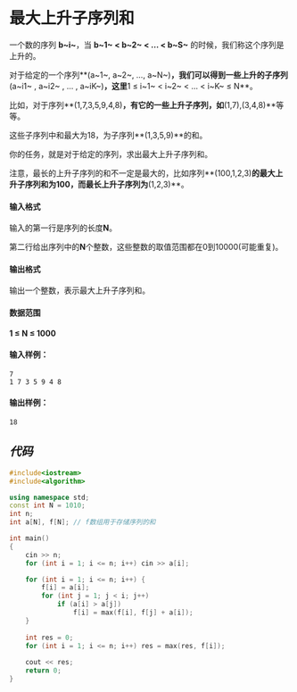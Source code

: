# 最大上升子序列和

一个数的序列 **b~i~**，当 **b~1~ < b~2~ < … < b~S~** 的时候，我们称这个序列是上升的。

对于给定的一个序列**(a~1~, a~2~, …, a~N~)**，我们可以得到一些上升的子序列**(a~i1~ , a~i2~ , … , a~iK~)**，这里**1 ≤ i~1~ < i~2~ < … < i~K~ ≤ N**。

比如，对于序列**(1,7,3,5,9,4,8)**，有它的一些上升子序列，如**(1,7),(3,4,8)**等等。

这些子序列中和最大为18，为子序列**(1,3,5,9)**的和。

你的任务，就是对于给定的序列，求出最大上升子序列和。

注意，最长的上升子序列的和不一定是最大的，比如序列**(100,1,2,3)**的最大上升子序列和为100，而最长上升子序列为**(1,2,3)**。

#### 输入格式

输入的第一行是序列的长度**N**。

第二行给出序列中的**N**个整数，这些整数的取值范围都在0到10000(可能重复)。

#### 输出格式

输出一个整数，表示最大上升子序列和。

#### 数据范围

**1  ≤  N  ≤  1000**

#### 输入样例：

```
7
1 7 3 5 9 4 8
```

#### 输出样例：

```
18
```





## *代码*

```cpp
#include<iostream>
#include<algorithm>

using namespace std;
const int N = 1010;
int n;
int a[N], f[N]; // f数组用于存储序列的和

int main()
{
	cin >> n;
	for (int i = 1; i <= n; i++) cin >> a[i];

	for (int i = 1; i <= n; i++) {
		f[i] = a[i];
		for (int j = 1; j < i; j++)
			if (a[i] > a[j])
				f[i] = max(f[i], f[j] + a[i]);
	}
    
	int res = 0;
	for (int i = 1; i <= n; i++) res = max(res, f[i]);
    
	cout << res;
	return 0;
}
```

